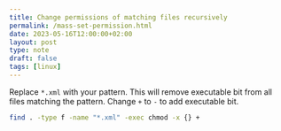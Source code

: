 ```yaml
---
title: Change permissions of matching files recursively
permalink: /mass-set-permission.html
date: 2023-05-16T12:00:00+02:00
layout: post
type: note
draft: false
tags: [linux]
---
```


Replace `*.xml` with your pattern. This will remove executable bit from all
files matching the pattern. Change `+` to `-` to add executable bit.

```sh
find . -type f -name "*.xml" -exec chmod -x {} +
```

